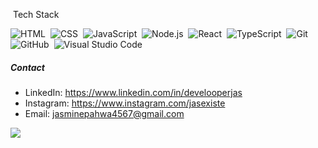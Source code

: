 <div>

  &nbsp;Tech Stack

  ![HTML](https://img.shields.io/badge/-HTML-0D1117?style=flat&logo=HTML5)&nbsp;
  ![CSS](https://img.shields.io/badge/-CSS-0D1117?style=flat&logo=CSS3&logoColor=1572B6)&nbsp;
  ![JavaScript](https://img.shields.io/badge/-JavaScript-0D1117?style=flat&logo=javascript)&nbsp;
  ![Node.js](https://img.shields.io/badge/-Node.js-0D1117?style=flat&logo=node.js)&nbsp;
  ![React](https://img.shields.io/badge/-React-0D1117?style=flat&logo=react)&nbsp;
  ![TypeScript](https://img.shields.io/badge/-TypeScript-0D1117?style=flat&logo=typescript)&nbsp;
  ![Git](https://img.shields.io/badge/-Git-0D1117?style=flat&logo=git)&nbsp;
  ![GitHub](https://img.shields.io/badge/-GitHub-0D1117?style=flat&logo=github)&nbsp;
  ![Visual Studio Code](https://img.shields.io/badge/-VS%20Code-0D1117?style=flat&logo=visual-studio-code&logoColor=007ACC)&nbsp;
  
</div>

<h5>Contact</h5>

- LinkedIn: https://www.linkedin.com/in/develooperjas 
- Instagram: https://www.instagram.com/jasexiste
- Email: jasminepahwa4567@gmail.com




<p align="left"> <img src="https://komarev.com/ghpvc/?username=jasminepahwa17&color=green" /> </p>
